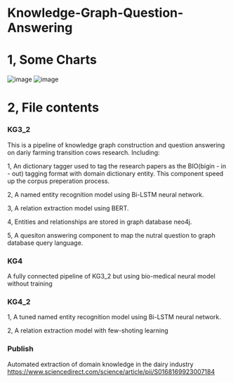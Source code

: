 # Knowledge-Graph-Question-Answering

# 1, Some Charts
![image](https://github.com/user-attachments/assets/61717ed5-1828-4864-ac75-7ed3a204f6a8)
![image](https://github.com/user-attachments/assets/91efd249-e274-49bc-8f6b-0f2c4e214538)

# 2, File contents

### KG3_2  

This is a pipeline of knowledge graph construction and question answering on dariy farming transition cows research. Including:

1, An dictionary tagger used to tag the research papers as the BIO(bigin - in - out) tagging format with domain dictionary entity. This component speed up the corpus preperation process.

2, A named entity recognition model using Bi-LSTM neural network. 

3, A relation extraction model using BERT. 

4, Entities and relationships are stored in graph database neo4j.

5, A quesiton answering component to map the nutral question to graph database query language.

### KG4 

A fully connected pipeline of KG3_2 but using bio-medical neural model without training

### KG4_2 

1, A tuned named entity recognition model using Bi-LSTM neural network. 

2, A relation extraction model with few-shoting learning

### Publish 
Automated extraction of domain knowledge in the dairy industry
https://www.sciencedirect.com/science/article/pii/S0168169923007184
